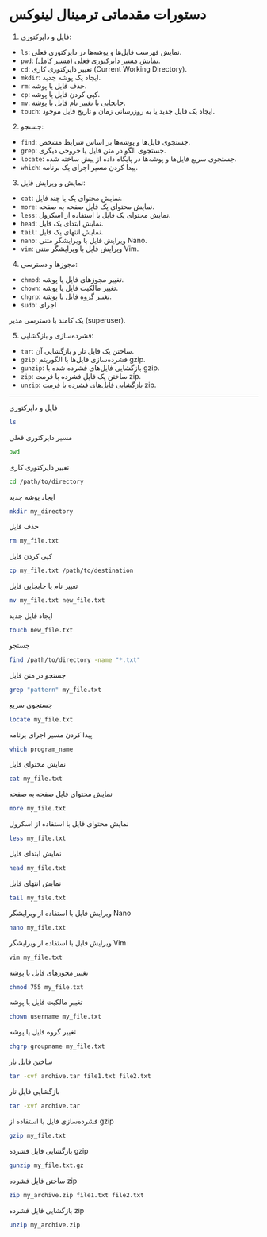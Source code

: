 # دستورات مقدماتی ترمینال لینوکس

1. فایل و دایرکتوری:
- `ls`: نمایش فهرست فایل‌ها و پوشه‌ها در دایرکتوری فعلی.
- `pwd`: نمایش مسیر دایرکتوری فعلی (مسیر کامل).
- `cd`: تغییر دایرکتوری کاری (Current Working Directory).
- `mkdir`: ایجاد یک پوشه جدید.
- `rm`: حذف فایل یا پوشه.
- `cp`: کپی کردن فایل یا پوشه.
- `mv`: جابجایی یا تغییر نام فایل یا پوشه.
- `touch`: ایجاد یک فایل جدید یا به روزرسانی زمان و تاریخ فایل موجود.

2. جستجو:
- `find`: جستجوی فایل‌ها و پوشه‌ها بر اساس شرایط مشخص.
- `grep`: جستجوی الگو در متن فایل یا خروجی دیگری.
- `locate`: جستجوی سریع فایل‌ها و پوشه‌ها در پایگاه داده از پیش ساخته شده.
- `which`: پیدا کردن مسیر اجرای یک برنامه.

3. نمایش و ویرایش فایل:
- `cat`: نمایش محتوای یک یا چند فایل.
- `more`: نمایش محتوای یک فایل صفحه به صفحه.
- `less`: نمایش محتوای یک فایل با استفاده از اسکرول.
- `head`: نمایش ابتدای یک فایل.
- `tail`: نمایش انتهای یک فایل.
- `nano`: ویرایش فایل با ویرایشگر متنی Nano.
- `vim`: ویرایش فایل با ویرایشگر متنی Vim.

4. مجوزها و دسترسی:
- `chmod`: تغییر مجوزهای فایل یا پوشه.
- `chown`: تغییر مالکیت فایل یا پوشه.
- `chgrp`: تغییر گروه فایل یا پوشه.
- `sudo`: اجرای

 یک کامند با دسترسی مدیر (superuser).

5. فشرده‌سازی و بازگشایی:
- `tar`: ساختن یک فایل تار و بازگشایی آن.
- `gzip`: فشرده‌سازی فایل‌ها با الگوریتم gzip.
- `gunzip`: بازگشایی فایل‌های فشرده شده با gzip.
- `zip`: ساختن یک فایل فشرده با فرمت zip.
- `unzip`: بازگشایی فایل‌های فشرده با فرمت zip.

---

فایل و دایرکتوری

```bash
ls
```

مسیر دایرکتوری فعلی

```bash
pwd
```

تغییر دایرکتوری کاری

```bash
cd /path/to/directory
```

ایجاد پوشه جدید

```bash
mkdir my_directory
```

حذف فایل

```bash
rm my_file.txt
```

کپی کردن فایل

```bash
cp my_file.txt /path/to/destination
```

تغییر نام یا جابجایی فایل

```bash
mv my_file.txt new_file.txt
```

ایجاد فایل جدید

```bash
touch new_file.txt
```

جستجو

```bash
find /path/to/directory -name "*.txt"
```

جستجو در متن فایل

```bash
grep "pattern" my_file.txt
```

جستجوی سریع

```bash
locate my_file.txt
```

پیدا کردن مسیر اجرای برنامه

```bash
which program_name
```

نمایش محتوای فایل

```bash
cat my_file.txt
```

نمایش محتوای فایل صفحه به صفحه

```bash
more my_file.txt
```

نمایش محتوای فایل با استفاده از اسکرول

```bash
less my_file.txt
```

نمایش ابتدای فایل

```bash
head my_file.txt
```

نمایش انتهای فایل

```bash
tail my_file.txt
```

ویرایش فایل با استفاده از ویرایشگر Nano

```bash
nano my_file.txt
```

ویرایش فایل با استفاده از ویرایشگر Vim

```bash
vim my_file.txt
```

تغییر مجوزهای فایل یا پوشه

```bash
chmod 755 my_file.txt
```

تغییر مالکیت فایل یا پوشه

```bash
chown username my_file.txt
```

تغییر گروه فایل یا پوشه

```bash
chgrp groupname my_file.txt
```

ساختن فایل تار

```bash
tar -cvf archive.tar file1.txt file2.txt
```

بازگشایی فایل تار

```bash
tar -xvf archive.tar
```

فشرده‌سازی فایل با استفاده از gzip

```bash
gzip my_file.txt
```

بازگشایی فایل فشرده gzip

```bash
gunzip my_file.txt.gz
```

ساختن فایل فشرده zip

```bash
zip my_archive.zip file1.txt file2.txt
```

بازگشایی فایل فشرده zip

```bash
unzip my_archive.zip
```
